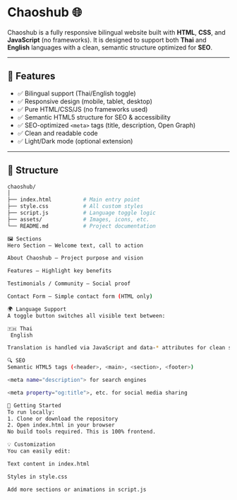 # Chaoshub 🌐

Chaoshub is a fully responsive bilingual website built with **HTML**, **CSS**, and **JavaScript** (no frameworks). It is designed to support both **Thai** and **English** languages with a clean, semantic structure optimized for **SEO**.

---

## 🧩 Features

- ✅ Bilingual support (Thai/English toggle)
- ✅ Responsive design (mobile, tablet, desktop)
- ✅ Pure HTML/CSS/JS (no frameworks used)
- ✅ Semantic HTML5 structure for SEO & accessibility
- ✅ SEO-optimized `<meta>` tags (title, description, Open Graph)
- ✅ Clean and readable code
- ✅ Light/Dark mode (optional extension)

---

## 📁 Structure

```bash
chaoshub/
│
├── index.html          # Main entry point
├── style.css           # All custom styles
├── script.js           # Language toggle logic
├── assets/             # Images, icons, etc.
└── README.md           # Project documentation

🖼️ Sections
Hero Section – Welcome text, call to action

About Chaoshub – Project purpose and vision

Features – Highlight key benefits

Testimonials / Community – Social proof

Contact Form – Simple contact form (HTML only)

🌍 Language Support
A toggle button switches all visible text between:

🇹🇭 Thai
 English

Translation is handled via JavaScript and data-* attributes for clean switching.

🔍 SEO
Semantic HTML5 tags (<header>, <main>, <section>, <footer>)

<meta name="description"> for search engines

<meta property="og:title">, etc. for social media sharing

🚀 Getting Started
To run locally:
1. Clone or download the repository
2. Open index.html in your browser
No build tools required. This is 100% frontend.

💡 Customization
You can easily edit:

Text content in index.html

Styles in style.css

Add more sections or animations in script.js

